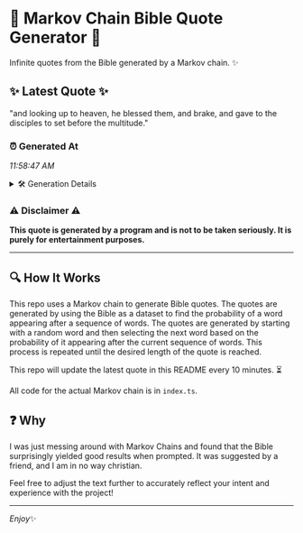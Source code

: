# 📖 Markov Chain Bible Quote Generator 📖

Infinite quotes from the Bible generated by a Markov chain. ✨

## ✨ Latest Quote ✨
"and looking up to heaven, he blessed them, and brake, and gave to the disciples to set before the multitude."

### ⏰ Generated At
*11:58:47 AM*

<details>
    <summary>🛠️ Generation Details</summary>
    <p>
        <strong>🌱 Seed:</strong> and<br>
        <strong>🔄 Iterations:</strong> 19<br>
        <strong>📜 Context History:</strong><br>[ and ]: looking<br>[ and, looking ]: up<br>[ and, looking, up ]: to<br>[ and, looking, up, to ]: heaven,<br>[ and, looking, up, to, heaven, ]: he<br>[ and, looking, up, to, heaven,, he ]: blessed<br>[ looking, up, to, heaven,, he, blessed ]: them,<br>[ up, to, heaven,, he, blessed, them, ]: and<br>[ to, heaven,, he, blessed, them,, and ]: brake,<br>[ heaven,, he, blessed, them,, and, brake, ]: and<br>[ he, blessed, them,, and, brake,, and ]: gave<br>[ blessed, them,, and, brake,, and, gave ]: to<br>[ them,, and, brake,, and, gave, to ]: the<br>[ and, brake,, and, gave, to, the ]: disciples<br>[ brake,, and, gave, to, the, disciples ]: to<br>[ and, gave, to, the, disciples, to ]: set<br>[ gave, to, the, disciples, to, set ]: before<br>[ to, the, disciples, to, set, before ]: the<br>[ the, disciples, to, set, before, the ]: multitude.<br>
    </p>
</details>

### ⚠️ Disclaimer ⚠️
**This quote is generated by a program and is not to be taken seriously. It is purely for entertainment purposes.**

---

## 🔍 How It Works

This repo uses a Markov chain to generate Bible quotes. The quotes are generated by using the Bible as a dataset to find the probability of a word appearing after a sequence of words. The quotes are generated by starting with a random word and then selecting the next word based on the probability of it appearing after the current sequence of words. This process is repeated until the desired length of the quote is reached.

This repo will update the latest quote in this README every 10 minutes. ⏳

All code for the actual Markov chain is in `index.ts`.

## ❓ Why

I was just messing around with Markov Chains and found that the Bible surprisingly yielded good results when prompted. 
It was suggested by a friend, and I am in no way christian.

Feel free to adjust the text further to accurately reflect your intent and experience with the project!

---

*Enjoy*✨
